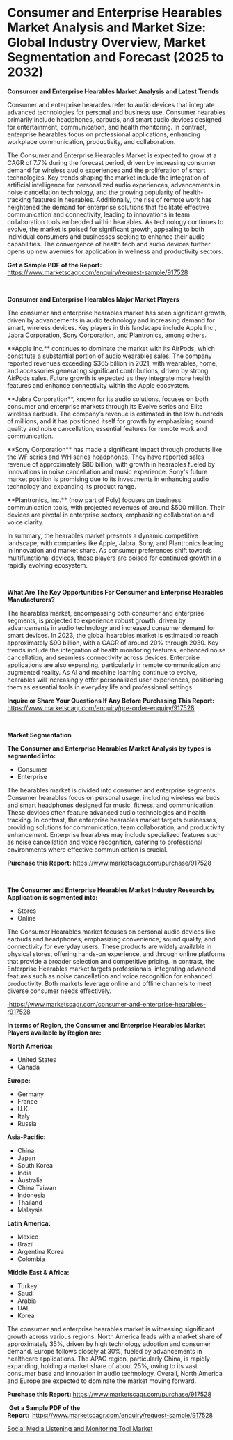<p><h1>Consumer and Enterprise Hearables Market Analysis and Market Size: Global Industry Overview, Market Segmentation and Forecast (2025 to 2032)</h1></p><p><strong>Consumer and Enterprise Hearables Market Analysis and Latest Trends</strong></p>
<p><p>Consumer and enterprise hearables refer to audio devices that integrate advanced technologies for personal and business use. Consumer hearables primarily include headphones, earbuds, and smart audio devices designed for entertainment, communication, and health monitoring. In contrast, enterprise hearables focus on professional applications, enhancing workplace communication, productivity, and collaboration.</p><p>The Consumer and Enterprise Hearables Market is expected to grow at a CAGR of 7.7% during the forecast period, driven by increasing consumer demand for wireless audio experiences and the proliferation of smart technologies. Key trends shaping the market include the integration of artificial intelligence for personalized audio experiences, advancements in noise cancellation technology, and the growing popularity of health-tracking features in hearables. Additionally, the rise of remote work has heightened the demand for enterprise solutions that facilitate effective communication and connectivity, leading to innovations in team collaboration tools embedded within hearables. As technology continues to evolve, the market is poised for significant growth, appealing to both individual consumers and businesses seeking to enhance their audio capabilities. The convergence of health tech and audio devices further opens up new avenues for application in wellness and productivity sectors.</p></p>
<p><strong>Get a Sample PDF of the Report:&nbsp;</strong> <a href="https://www.marketscagr.com/enquiry/request-sample/917528?utm_campaign=2754&utm_medium=2&utm_source=Github&utm_content=ia&utm_term=07032025&utm_id=consumer-and-enterprise-hearables">https://www.marketscagr.com/enquiry/request-sample/917528</a></p>
<p>&nbsp;</p>
<p><strong>Consumer and Enterprise Hearables Major Market Players</strong></p>
<p><p>The consumer and enterprise hearables market has seen significant growth, driven by advancements in audio technology and increasing demand for smart, wireless devices. Key players in this landscape include Apple Inc., Jabra Corporation, Sony Corporation, and Plantronics, among others.</p><p>**Apple Inc.** continues to dominate the market with its AirPods, which constitute a substantial portion of audio wearables sales. The company reported revenues exceeding $365 billion in 2021, with wearables, home, and accessories generating significant contributions, driven by strong AirPods sales. Future growth is expected as they integrate more health features and enhance connectivity within the Apple ecosystem.</p><p>**Jabra Corporation**, known for its audio solutions, focuses on both consumer and enterprise markets through its Evolve series and Elite wireless earbuds. The company’s revenue is estimated in the low hundreds of millions, and it has positioned itself for growth by emphasizing sound quality and noise cancellation, essential features for remote work and communication.</p><p>**Sony Corporation** has made a significant impact through products like the WF series and WH series headphones. They have reported sales revenue of approximately $80 billion, with growth in hearables fueled by innovations in noise cancellation and music experience. Sony's future market position is promising due to its investments in enhancing audio technology and expanding its product range.</p><p>**Plantronics, Inc.** (now part of Poly) focuses on business communication tools, with projected revenues of around $500 million. Their devices are pivotal in enterprise sectors, emphasizing collaboration and voice clarity. </p><p>In summary, the hearables market presents a dynamic competitive landscape, with companies like Apple, Jabra, Sony, and Plantronics leading in innovation and market share. As consumer preferences shift towards multifunctional devices, these players are poised for continued growth in a rapidly evolving ecosystem.</p></p>
<p>&nbsp;</p>
<p><strong>What Are The Key Opportunities For Consumer and Enterprise Hearables Manufacturers?</strong></p>
<p><p>The hearables market, encompassing both consumer and enterprise segments, is projected to experience robust growth, driven by advancements in audio technology and increased consumer demand for smart devices. In 2023, the global hearables market is estimated to reach approximately $90 billion, with a CAGR of around 20% through 2030. Key trends include the integration of health monitoring features, enhanced noise cancellation, and seamless connectivity across devices. Enterprise applications are also expanding, particularly in remote communication and augmented reality. As AI and machine learning continue to evolve, hearables will increasingly offer personalized user experiences, positioning them as essential tools in everyday life and professional settings.</p></p>
<p><strong>Inquire or Share Your Questions If Any Before Purchasing This Report:</strong> <a href="https://www.marketscagr.com/enquiry/pre-order-enquiry/917528?utm_campaign=2754&utm_medium=2&utm_source=Github&utm_content=ia&utm_term=07032025&utm_id=consumer-and-enterprise-hearables">https://www.marketscagr.com/enquiry/pre-order-enquiry/917528</a></p>
<p>&nbsp;</p>
<p><strong>Market Segmentation</strong></p>
<p><strong>The Consumer and Enterprise Hearables Market Analysis by types is segmented into:</strong></p>
<p><ul><li>Consumer</li><li>Enterprise</li></ul></p>
<p><p>The hearables market is divided into consumer and enterprise segments. Consumer hearables focus on personal usage, including wireless earbuds and smart headphones designed for music, fitness, and communication. These devices often feature advanced audio technologies and health tracking. In contrast, the enterprise hearables market targets businesses, providing solutions for communication, team collaboration, and productivity enhancement. Enterprise hearables may include specialized features such as noise cancellation and voice recognition, catering to professional environments where effective communication is crucial.</p></p>
<p><strong>Purchase this Report:&nbsp;</strong><a href="https://www.marketscagr.com/purchase/917528?utm_campaign=2754&utm_medium=2&utm_source=Github&utm_content=ia&utm_term=07032025&utm_id=consumer-and-enterprise-hearables">https://www.marketscagr.com/purchase/917528</a></p>
<p>&nbsp;</p>
<p><strong>The Consumer and Enterprise Hearables Market Industry Research by Application is segmented into:</strong></p>
<p><ul><li>Stores</li><li>Online</li></ul></p>
<p><p>The Consumer Hearables market focuses on personal audio devices like earbuds and headphones, emphasizing convenience, sound quality, and connectivity for everyday users. These products are widely available in physical stores, offering hands-on experience, and through online platforms that provide a broader selection and competitive pricing. In contrast, the Enterprise Hearables market targets professionals, integrating advanced features such as noise cancellation and voice recognition for enhanced productivity. Both markets leverage online and offline channels to meet diverse consumer needs effectively.</p></p>
<p><a href="https://www.marketscagr.com/consumer-and-enterprise-hearables-r917528?utm_campaign=2754&utm_medium=2&utm_source=Github&utm_content=ia&utm_term=07032025&utm_id=consumer-and-enterprise-hearables">&nbsp;https://www.marketscagr.com/consumer-and-enterprise-hearables-r917528</a></p>
<p><strong>In terms of Region, the Consumer and Enterprise Hearables Market Players available by Region are:</strong></p>
<p>
    <p> <strong> North America: </strong>
        <ul>
            <li>United States</li>
            <li>Canada</li>
        </ul>
        </p> 
    <p> <strong> Europe: </strong>
        <ul>
            <li>Germany</li>
            <li>France</li>
            <li>U.K.</li>
            <li>Italy</li>
            <li>Russia</li>
        </ul>
        </p> 
    <p> <strong> Asia-Pacific: </strong>
        <ul>
            <li>China</li>
            <li>Japan</li>
            <li>South Korea</li>
            <li>India</li>
            <li>Australia</li>
            <li>China Taiwan</li>
            <li>Indonesia</li>
            <li>Thailand</li>
            <li>Malaysia</li>
        </ul>
        </p> 
    <p> <strong> Latin America: </strong>
        <ul>
            <li>Mexico</li>
            <li>Brazil</li>
            <li>Argentina Korea</li>
            <li>Colombia</li>
        </ul>
        </p> 
    <p> <strong> Middle East & Africa: </strong>
        <ul>
            <li>Turkey</li>
            <li>Saudi</li>
            <li>Arabia</li>
            <li>UAE</li>
            <li>Korea</li>
        </ul>
    </p>
    </p>
<p><p>The consumer and enterprise hearables market is witnessing significant growth across various regions. North America leads with a market share of approximately 35%, driven by high technology adoption and consumer demand. Europe follows closely at 30%, fueled by advancements in healthcare applications. The APAC region, particularly China, is rapidly expanding, holding a market share of about 25%, owing to its vast consumer base and innovation in audio technology. Overall, North America and Europe are expected to dominate the market moving forward.</p></p>
<p><strong>Purchase this Report: </strong><a href="https://www.marketscagr.com/purchase/917528?utm_campaign=2754&utm_medium=2&utm_source=Github&utm_content=ia&utm_term=07032025&utm_id=consumer-and-enterprise-hearables">https://www.marketscagr.com/purchase/917528</a></p>
<p>&nbsp;<strong>Get a Sample PDF of the Report:&nbsp;&nbsp;</strong><a href="https://www.marketscagr.com/enquiry/request-sample/917528?utm_campaign=2754&utm_medium=2&utm_source=Github&utm_content=ia&utm_term=07032025&utm_id=consumer-and-enterprise-hearables">https://www.marketscagr.com/enquiry/request-sample/917528</a></p>
<p><strong></strong></p>
<p><p><a href="https://github.com/alberthagorsuch/Market-Research-Report-List-1/blob/main/social-media-listening-and-monitoring-tool-market.md?utm_campaign=2754&utm_medium=2&utm_source=Github&utm_content=ia&utm_term=07032025&utm_id=consumer-and-enterprise-hearables">Social Media Listening and Monitoring Tool Market</a></p></p>